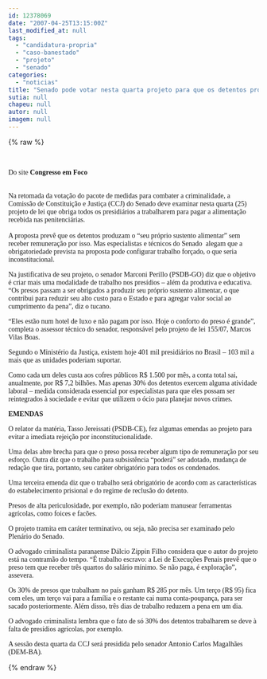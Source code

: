 ```yaml
---
id: 12378069
date: "2007-04-25T13:15:00Z"
last_modified_at: null
tags:
  - "candidatura-propria"
  - "caso-banestado"
  - "projeto"
  - "senado"
categories:
  - "noticias"
title: "Senado pode votar nesta quarta projeto para que os detentos produzam sua pr\u00f3pria comida"
sutia: null
chapeu: null
autor: null
imagem: null
---
```

{% raw %}
<p><P><FONT face=Verdana></FONT>&nbsp;</P></p>
<p><P><FONT face=Verdana>Do site <STRONG>Congresso em Foco</STRONG></FONT></P></p>
<p><P><BR><FONT face=Verdana>Na retomada da votação do pacote de medidas para </FONT><FONT face=Verdana>combater a criminalidade, a Comissão de </FONT><FONT face=Verdana>Constituição e Justiça (CCJ) do Senado deve </FONT><FONT face=Verdana>examinar&nbsp;nesta quarta (25) projeto de lei que obriga todos </FONT><FONT face=Verdana>os presidiários a trabalharem para pagar a </FONT><FONT face=Verdana>alimentação recebida nas penitenciárias.<BR>&nbsp;<BR>A proposta prevê que os detentos produzam o “seu </FONT><FONT face=Verdana>próprio sustento alimentar” sem receber remuneração </FONT><FONT face=Verdana>por isso. Mas especialistas e técnicos do Senado&nbsp; </FONT><FONT face=Verdana>alegam que a obrigatoriedade prevista na proposta </FONT><FONT face=Verdana>pode configurar trabalho forçado, o que seria </FONT><FONT face=Verdana>inconstitucional.</FONT></P></p>
<p><P><FONT face=Verdana>Na justificativa de seu projeto, o senador Marconi </FONT><FONT face=Verdana>Perillo (PSDB-GO) diz que o objetivo é criar mais </FONT><FONT face=Verdana>uma modalidade de trabalho nos presídios – além da </FONT><FONT face=Verdana>produtiva e educativa. “Os presos passam a ser </FONT><FONT face=Verdana>obrigados a produzir seu próprio sustento </FONT><FONT face=Verdana>alimentar, o que contribui para reduzir seu alto </FONT><FONT face=Verdana>custo para o Estado e para agregar valor social ao </FONT><FONT face=Verdana>cumprimento da pena”, diz o tucano. </FONT></P></p>
<p><P><FONT face=Verdana>“Eles estão num hotel de luxo e não pagam por isso. </FONT><FONT face=Verdana>Hoje o conforto do preso é grande”, completa o </FONT><FONT face=Verdana>assessor técnico do senador, responsável pelo </FONT><FONT face=Verdana>projeto de lei 155/07, Marcos Vilas Boas. </FONT></P></p>
<p><P><FONT face=Verdana>Segundo o Ministério da Justiça, existem hoje 401 </FONT><FONT face=Verdana>mil presidiários no Brasil – 103 mil a mais que as </FONT><FONT face=Verdana>unidades poderiam suportar. </FONT></P></p>
<p><P><FONT face=Verdana>Como cada um deles </FONT><FONT face=Verdana>custa aos cofres públicos R$ 1.500 por mês, a conta </FONT><FONT face=Verdana>total sai, anualmente, por R$ 7,2 bilhões. Mas </FONT><FONT face=Verdana>apenas 30% dos detentos exercem alguma atividade </FONT><FONT face=Verdana>laboral – medida considerada essencial por </FONT><FONT face=Verdana>especialistas para que eles possam ser reintegrados </FONT><FONT face=Verdana>à sociedade e evitar que utilizem o ócio para </FONT><FONT face=Verdana>planejar novos crimes. </FONT></P></p>
<p><P><FONT face=Verdana><STRONG>EMENDAS</STRONG></FONT></P></p>
<p><P><FONT face=Verdana>O relator da matéria, Tasso Jereissati (PSDB-CE), </FONT><FONT face=Verdana>fez algumas emendas ao projeto para evitar a </FONT><FONT face=Verdana>imediata rejeição por </FONT><FONT face=Verdana>inconstitucionalidade. </FONT></P></p>
<p><P><FONT face=Verdana>Uma delas abre brecha para </FONT><FONT face=Verdana>que o preso possa receber algum tipo de remuneração </FONT><FONT face=Verdana>por seu esforço. Outra diz que o trabalho para </FONT><FONT face=Verdana>subsistência “poderá” ser adotado, mudança de </FONT><FONT face=Verdana>redação que tira, portanto, seu caráter obrigatório </FONT><FONT face=Verdana>para todos os condenados. </FONT></P></p>
<p><P><FONT face=Verdana>Uma terceira emenda diz que o trabalho será </FONT><FONT face=Verdana>obrigatório de acordo com as características do </FONT><FONT face=Verdana>estabelecimento prisional e do regime de reclusão </FONT><FONT face=Verdana>do detento. </FONT></P></p>
<p><P><FONT face=Verdana>Presos de alta periculosidade, por </FONT><FONT face=Verdana>exemplo, não poderiam manusear ferramentas </FONT><FONT face=Verdana>agrícolas, como foices e facões.</FONT></P></p>
<p><P><FONT face=Verdana>O projeto tramita em caráter terminativo, ou seja, </FONT><FONT face=Verdana>não precisa ser examinado pelo Plenário do Senado. </FONT></P></p>
<p><P><FONT face=Verdana>O advogado criminalista paranaense Dálcio Zippin </FONT><FONT face=Verdana>Filho considera que o autor do projeto está na </FONT><FONT face=Verdana>contramão do tempo. “É trabalho escravo: a Lei de </FONT><FONT face=Verdana>Execuções Penais prevê que o preso tem que receber </FONT><FONT face=Verdana>três quartos do salário mínimo. Se não paga, é </FONT><FONT face=Verdana>exploração”, assevera. </FONT></P></p>
<p><P><FONT face=Verdana>Os 30% de presos que trabalham no país ganham R$ </FONT><FONT face=Verdana>285 por mês. Um terço (R$ 95) fica com eles, um </FONT><FONT face=Verdana>terço vai para a família e o restante cai numa </FONT><FONT face=Verdana>conta-poupança, para ser sacado posteriormente. </FONT><FONT face=Verdana>Além disso, três dias de trabalho reduzem a pena em </FONT><FONT face=Verdana>um dia. </FONT></P></p>
<p><P><FONT face=Verdana>O advogado </FONT><FONT face=Verdana>criminalista lembra que o fato de só 30% dos </FONT><FONT face=Verdana>detentos trabalharem se deve à falta de presídios </FONT><FONT face=Verdana>agrícolas, por exemplo. </FONT></P></p>
<p><P><FONT face=Verdana>A sessão desta quarta da CCJ será presidida pelo senador </FONT><FONT face=Verdana>Antonio Carlos Magalhães (DEM-BA).</FONT></P> </p>
{% endraw %}
